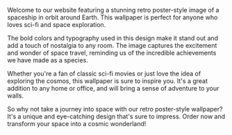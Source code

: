 <!--
Write me content for website with wallpaper "A retro poster-style image of a spaceship in orbit around Earth, with bold colors and typography."
-->

<!--font:"Montserrat"-->

Welcome to our website featuring a stunning retro poster-style image of a spaceship in orbit around Earth. This wallpaper is perfect for anyone who loves sci-fi and space exploration.

The bold colors and typography used in this design make it stand out and add a touch of nostalgia to any room. The image captures the excitement and wonder of space travel, reminding us of the incredible achievements we have made as a species.

Whether you're a fan of classic sci-fi movies or just love the idea of exploring the cosmos, this wallpaper is sure to inspire you. It's a great addition to any home or office, and will bring a sense of adventure to your walls.

So why not take a journey into space with our retro poster-style wallpaper? It's a unique and eye-catching design that's sure to impress. Order now and transform your space into a cosmic wonderland!
